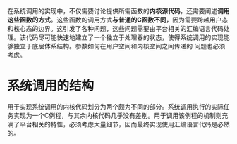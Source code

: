 
在系统调用的实现中，不仅需要讨论提供所需函数的**内核源代码**，还需要阐述**调用这些函数的方式**。这些函数的调用方式**与普通的C函数不同**，因为需要跨越用户态和核心态的边界。这引发了各种问题，这些问题需要由平台相关的汇编语言代码处理。该代码尽可能快速地建立了一个独立于处理器的状态，使得系统调用的实现能够独立于底层体系结构。参数如何在用户空间和内核空间之间传递的 问题也必须考虑。

# 系统调用的结构

用于实现系统调用的内核代码划分为两个颇为不同的部分。系统调用执行的实际任务实现为一个C例程，与其余内核代码几乎没有差别。用于调用该例程的机制则充满了平台相关的特性，必须考虑大量细节，因而最终实现使用汇编语言代码是必然的。

